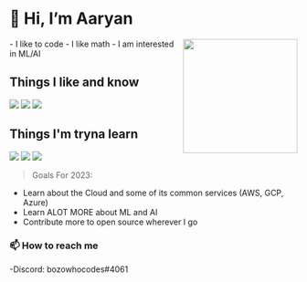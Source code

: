 # 👋 Hi, I’m Aaryan

<img src='https://www.bing.com/th?id=OIP.jQh6JFYXJ3bU2yx6bGM9MwHaHa&w=250&h=250&c=8&rs=1&qlt=90&o=6&pid=3.1&rm=2' style='width: 200px;' align='right'/>
- I like to code
- I like math
- I am interested in ML/AI


## Things I like and know
![](https://img.shields.io/badge/-Python-black?logo=python&style=plastic) ![](https://img.shields.io/badge/-SQL-black?logo=(N/A)=plastic) ![](https://img.shields.io/badge/-Tensorflow-black?logo=tensorflow&style=plastic)

## Things I'm tryna learn
![](https://img.shields.io/badge/-GCP-black?logo=googlecloud&style=plastic) ![](https://img.shields.io/badge/-Azure-black?logo=microsoftazure&style=plastic) ![](https://img.shields.io/badge/-Javascript-black?logo=javascript&style=plastic)

> Goals For 2023:
- Learn about the Cloud and some of its common services (AWS, GCP, Azure)
- Learn ALOT MORE about ML and AI
- Contribute more to open source wherever I go

### 📫 How to reach me
-Discord: bozowhocodes#4061

<!---
Aaryan-Patel2/Aaryan-Patel2 is a ✨ special ✨ repository because its `README.md` (this file) appears on your GitHub profile.
You can click the Preview link to take a look at your changes.
--->
